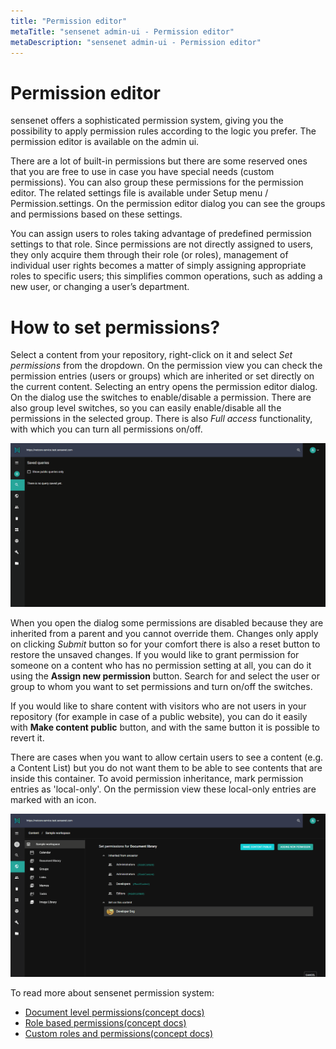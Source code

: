 ```yaml
---
title: "Permission editor"
metaTitle: "sensenet admin-ui - Permission editor"
metaDescription: "sensenet admin-ui - Permission editor"
---
```

# Permission editor

sensenet offers a sophisticated permission system, giving you the possibility to apply permission rules according to the logic you prefer. The permission editor is available on the admin ui.

There are a lot of built-in permissions but there are some reserved ones that you are free to use in case you have special needs (custom permissions). You can also group these permissions for the permission editor. The related settings file is available under Setup menu / Permission.settings.
On the permission editor dialog you can see the groups and permissions based on these settings.

You can assign users to roles taking advantage of predefined permission settings to that role. Since permissions are not directly assigned to users, they only acquire them through their role (or roles), management of individual user rights becomes a matter of simply assigning appropriate roles to specific users; this simplifies common operations, such as adding a new user, or changing a user’s department.

# How to set permissions?
Select a content from your repository, right-click on it and select *Set permissions* from the dropdown. On the permission view you can check the permission entries (users or groups) which are inherited or set directly on the current content. Selecting an entry opens the permission editor dialog.
On the dialog use the switches to enable/disable a permission. There are also group level switches, so you can easily enable/disable all the permissions in the selected group. There is also *Full access* functionality, with which you can turn all permissions on/off.

![permission_how_to_use](../img/permission_how_to_use.gif)

When you open the dialog some permissions are disabled because they are inherited from a parent and you cannot override them. Changes only apply on clicking *Submit* button so for your comfort there is also a reset button to restore the unsaved changes.
If you would like to grant permission for someone on a content who has no permission setting at all, you can do it using the **Assign new permission** button. Search for and select the user or group to whom you want to set permissions and turn on/off the switches.

If you would like to share content with visitors who are not users in your repository (for example in case of a public website), you can do it easily with **Make content public** button, and with the same button it is possible to revert it.

There are cases when you want to allow certain users to see a content (e.g. a Content List) but you do not want them to be able to see contents that are inside this container. To avoid permission inheritance, mark permission entries as 'local-only'. On the permission view these local-only entries are marked with an icon.

![permission_local_only](../img/permission_local_only.gif)

To read more about sensenet permission system:
- [Document level permissions(concept docs)](/concepts/user-and-permission-management/02-document-level-permissions.md)
- [Role based permissions(concept docs)](/concepts/user-and-permission-management/03-role-based-permissions.md)
- [Custom roles and permissions(concept docs)](/concepts/user-and-permission-management/04-custom-roles-and-permissions.md)
